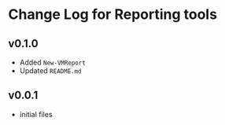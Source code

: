 # Change Log for Reporting tools

## v0.1.0

+ Added `New-VMReport`
+ Updated `README.md`

## v0.0.1

+ initial files
